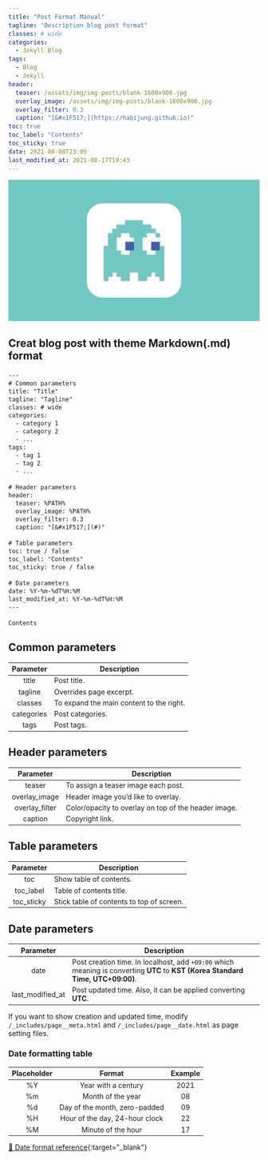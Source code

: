 ```yaml
---
title: "Post Format Manual"
tagline: "Description blog post format"
classes: # wide
categories:
  - Jekyll Blog
tags:
  - Blog
  - Jekyll
header:
  teaser: /assets/img/img-posts/blank-1600x900.jpg
  overlay_image: /assets/img/img-posts/blank-1600x900.jpg
  overlay_filter: 0.3
  caption: "[&#x1F517;](https://habijung.github.io)"
toc: true
toc_label: "Contents"
toc_sticky: true
date: 2021-08-08T23:05
last_modified_at: 2021-08-17T19:43
---
```



![Thumbnail](/assets/img/img-posts/blank-1600x900.jpg)

## Creat blog post with theme **Markdown(.md)** format

```
---
# Common parameters
title: "Title"
tagline: "Tagline"
classes: # wide
categories:
  - category 1
  - category 2
  - ...
tags:
  - tag 1
  - tag 2
  - ...

# Header parameters
header:
  teaser: %PATH%
  overlay_image: %PATH%
  overlay_filter: 0.3
  caption: "[&#x1F517;](#)"

# Table parameters
toc: true / false
toc_label: "Contents"
toc_sticky: true / false

# Date parameters
date: %Y-%m-%dT%H:%M
last_modified_at: %Y-%m-%dT%H:%M
---

Contents
```

## Common parameters

| Parameter | Description |
| :-------: | ----------- |
| title | Post title. |
| tagline | Overrides page excerpt. |
| classes | To expand the main content to the right. |
| categories | Post categories. |
| tags | Post tags. |


## Header parameters

| Parameter | Description |
| :-------: | ----------- |
| teaser | To assign a teaser image each post. |
| overlay_image | Header image you’d like to overlay. |
| overlay_filter | Color/opacity to overlay on top of the header image. |
| caption | Copyright link. |


## Table parameters

| Parameter | Description |
| :-------: | ----------- |
| toc | Show table of contents. |
| toc_label | Table of contents title. |
| toc_sticky | Stick table of contents to top of screen. |


## Date parameters

| Parameter | Description |
| :-------: | ----------- |
| date | Post creation time. In localhost, add `+09:00` which meaning is converting **UTC** to **KST (Korea Standard Time, UTC+09:00)**. |
| last_modified_at | Post updated time. Also, it can be applied converting **UTC**. |

If you want to show creation and updated time, modify `/_includes/page__meta.html` and `/_includes/page__date.html` as page setting files.

### Date formatting table

| Placeholder | Format | Example |
| :---------: | :----: | :-----: |
| %Y | Year with a century | 2021 |
| %m | Month of the year | 08 |
| %d | Day of the month, zero-padded | 09 |
| %H | Hour of the day, 24-hour clock | 22 |
| %M | Minute of the hour | 17 |

[&#x1F517; Date format reference](https://blog.yena.io/studynote/2017/11/06/Date-Formatting.html){:target="_blank"}
